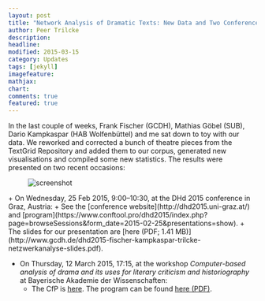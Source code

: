 ```yaml
---
layout: post
title: "Network Analysis of Dramatic Texts: New Data and Two Conferences"
author: Peer Trilcke
description: 
headline: 
modified: 2015-03-15
category: Updates
tags: [jekyll]
imagefeature: 
mathjax: 
chart: 
comments: true
featured: true
---
```

In the last couple of weeks, Frank Fischer (GCDH), Mathias Göbel (SUB), Dario Kampkaspar (HAB Wolfenbüttel) and me sat down to toy with our data. We reworked and corrected a bunch of theatre pieces from the TextGrid Repository and added them to our corpus, generated new visualisations and compiled some new statistics. The results were presented on two recent occasions:
<figure>
  <img src="{{ site.url }}/images/netzwerkkarten_720.jpg" alt="screenshot">
</figure>
+ On Wednesday, 25 Feb 2015, 9:00–10:30, at the DHd 2015 conference in Graz, Austria:
  + See the [conference website](http://dhd2015.uni-graz.at/) and [program](https://www.conftool.pro/dhd2015/index.php?page=browseSessions&form_date=2015-02-25&presentations=show).
  + The slides for our presentation are [here (PDF; 1.41 MB)](http://www.gcdh.de/dhd2015-fischer-kampkaspar-trilcke-netzwerkanalyse-slides.pdf).

+ On Thursday, 12 March 2015, 17:15, at the workshop *Computer-based analysis of drama and its uses for literary criticism and historiography* at Bayerische Akademie der Wissenschaften:
  + The CfP is [here](http://dhd-blog.org/?p=3808). The program can be found [here (PDF)](http://www.badw.de/de/veranstaltungen/_ergaenzungen/2015/402/2015_03_12_workshop-dennerlein_final.pdf).
